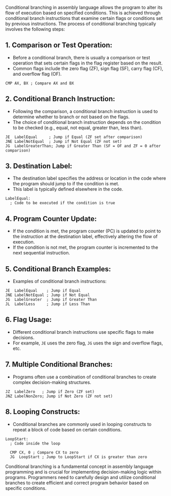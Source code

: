 Conditional branching in assembly language allows the program to alter its flow of execution based on specified conditions. This is achieved through conditional branch instructions that examine certain flags or conditions set by previous instructions. The process of conditional branching typically involves the following steps:

## 1. **Comparison or Test Operation:**
   - Before a conditional branch, there is usually a comparison or test operation that sets certain flags in the flag register based on the result.
   - Common flags include the zero flag (ZF), sign flag (SF), carry flag (CF), and overflow flag (OF).

   ```assembly
   CMP AX, BX ; Compare AX and BX
   ```

## 2. **Conditional Branch Instruction:**
   - Following the comparison, a conditional branch instruction is used to determine whether to branch or not based on the flags.
   - The choice of conditional branch instruction depends on the condition to be checked (e.g., equal, not equal, greater than, less than).

   ```assembly
   JE  LabelEqual     ; Jump if Equal (ZF set after comparison)
   JNE LabelNotEqual  ; Jump if Not Equal (ZF not set)
   JG  LabelGreaterThan; Jump if Greater Than (SF = OF and ZF = 0 after comparison)
   ```

## 3. **Destination Label:**
   - The destination label specifies the address or location in the code where the program should jump to if the condition is met.
   - This label is typically defined elsewhere in the code.

   ```assembly
   LabelEqual:
     ; Code to be executed if the condition is true
   ```

## 4. **Program Counter Update:**
   - If the condition is met, the program counter (PC) is updated to point to the instruction at the destination label, effectively altering the flow of execution.
   - If the condition is not met, the program counter is incremented to the next sequential instruction.

## 5. **Conditional Branch Examples:**
   - Examples of conditional branch instructions:

   ```assembly
   JE  LabelEqual    ; Jump if Equal
   JNE LabelNotEqual ; Jump if Not Equal
   JG  LabelGreater  ; Jump if Greater Than
   JL  LabelLess     ; Jump if Less Than
   ```

## 6. **Flag Usage:**
   - Different conditional branch instructions use specific flags to make decisions.
   - For example, `JE` uses the zero flag, `JG` uses the sign and overflow flags, etc.

## 7. **Multiple Conditional Branches:**
   - Programs often use a combination of conditional branches to create complex decision-making structures.

   ```assembly
   JZ  LabelZero   ; Jump if Zero (ZF set)
   JNZ LabelNonZero; Jump if Not Zero (ZF not set)
   ```

## 8. **Looping Constructs:**
   - Conditional branches are commonly used in looping constructs to repeat a block of code based on certain conditions.

   ```assembly
   LoopStart:
     ; Code inside the loop

     CMP CX, 0 ; Compare CX to zero
     JG  LoopStart ; Jump to LoopStart if CX is greater than zero
   ```

Conditional branching is a fundamental concept in assembly language programming and is crucial for implementing decision-making logic within programs. Programmers need to carefully design and utilize conditional branches to create efficient and correct program behavior based on specific conditions.
